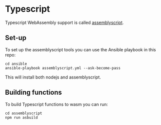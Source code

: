 # Typescript 

Typescript WebAssembly support is called [assemblyscript](https://github.com/AssemblyScript/assemblyscript).

## Set-up

To set up the assemblyscript tools you can use the Ansible playbook in this repo:

```
cd ansible 
ansible-playbook assemblyscript.yml --ask-become-pass
```

This will install both nodejs and assemblyscript.

## Building functions

To build Typescript functions to wasm you can run:

```
cd assemblyscript
npm run asbuild
```

